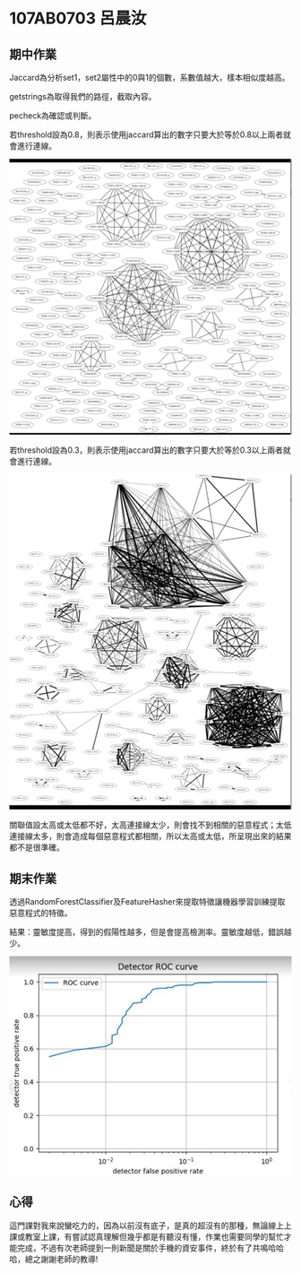 # 107AB0703 呂晨汝
## 期中作業

Jaccard為分析set1，set2屬性中的0與1的個數，系數值越大，樣本相似度越高。

getstrings為取得我們的路徑，截取內容。

pecheck為確認或判斷。

若threshold設為0.8，則表示使用jaccard算出的數字只要大於等於0.8以上兩者就會進行連線。

![image](https://github.com/107ab0703/107ab0703/blob/main/%E7%9B%B8%E4%BC%BC%E5%BA%A60.8.png)

若threshold設為0.3，則表示使用jaccard算出的數字只要大於等於0.3以上兩者就會進行連線。

![image](https://github.com/107ab0703/107ab0703/blob/main/%E7%9B%B8%E4%BC%BC%E5%BA%A60.3.png)

關聯值設太高或太低都不好，太高連接線太少，則會找不到相關的惡意程式；太低連接線太多，則會造成每個惡意程式都相關，所以太高或太低，所呈現出來的結果都不是很準確。

## 期末作業

透過RandomForestClassifier及FeatureHasher來提取特徵讓機器學習訓練提取惡意程式的特徵。

結果：靈敏度提高，得到的假陽性越多，但是會提高檢測率。靈敏度越低，錯誤越少。

![image](https://github.com/107ab0703/107ab0703/blob/main/%E7%B5%90%E6%9E%9C.PNG)

## 心得

這門課對我來說蠻吃力的，因為以前沒有底子，是真的超沒有的那種，無論線上上課或教室上課，有嘗試認真理解但幾乎都是有聽沒有懂，作業也需要同學的幫忙才能完成，不過有次老師提到一則新聞是關於手機的資安事件，終於有了共鳴哈哈哈，總之謝謝老師的教導!
